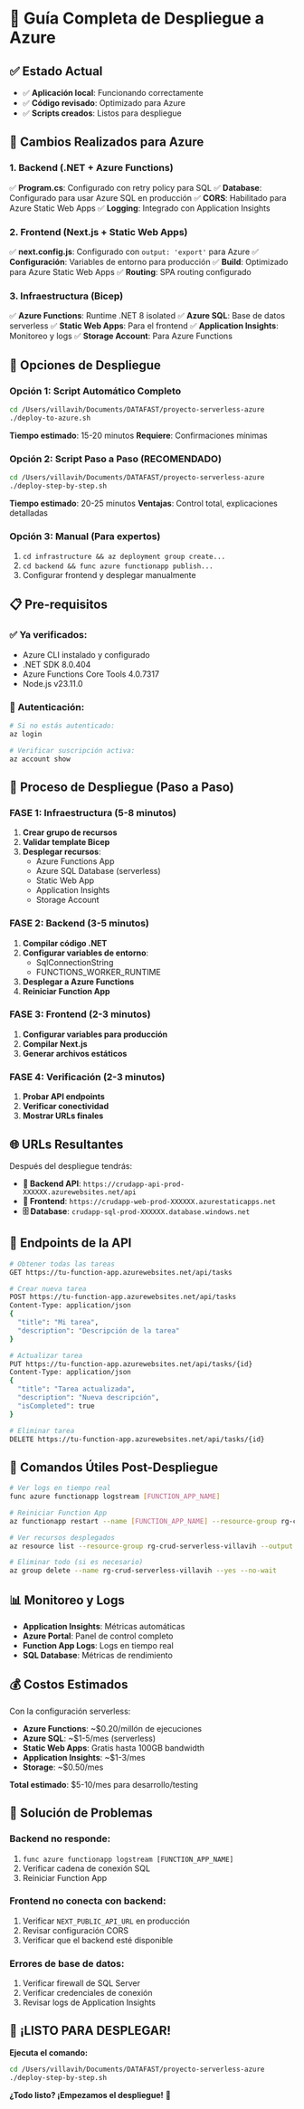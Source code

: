 # 🚀 Guía Completa de Despliegue a Azure

## ✅ Estado Actual
- ✅ **Aplicación local**: Funcionando correctamente
- ✅ **Código revisado**: Optimizado para Azure
- ✅ **Scripts creados**: Listos para despliegue

## 🔧 Cambios Realizados para Azure

### 1. **Backend (.NET + Azure Functions)**
✅ **Program.cs**: Configurado con retry policy para SQL
✅ **Database**: Configurado para usar Azure SQL en producción
✅ **CORS**: Habilitado para Azure Static Web Apps
✅ **Logging**: Integrado con Application Insights

### 2. **Frontend (Next.js + Static Web Apps)**
✅ **next.config.js**: Configurado con `output: 'export'` para Azure
✅ **Configuración**: Variables de entorno para producción
✅ **Build**: Optimizado para Azure Static Web Apps
✅ **Routing**: SPA routing configurado

### 3. **Infraestructura (Bicep)**
✅ **Azure Functions**: Runtime .NET 8 isolated
✅ **Azure SQL**: Base de datos serverless
✅ **Static Web Apps**: Para el frontend
✅ **Application Insights**: Monitoreo y logs
✅ **Storage Account**: Para Azure Functions

## 🚀 Opciones de Despliegue

### Opción 1: Script Automático Completo
```bash
cd /Users/villavih/Documents/DATAFAST/proyecto-serverless-azure
./deploy-to-azure.sh
```
**Tiempo estimado**: 15-20 minutos
**Requiere**: Confirmaciones mínimas

### Opción 2: Script Paso a Paso (RECOMENDADO)
```bash
cd /Users/villavih/Documents/DATAFAST/proyecto-serverless-azure
./deploy-step-by-step.sh
```
**Tiempo estimado**: 20-25 minutos
**Ventajas**: Control total, explicaciones detalladas

### Opción 3: Manual (Para expertos)
1. `cd infrastructure && az deployment group create...`
2. `cd backend && func azure functionapp publish...`
3. Configurar frontend y desplegar manualmente

## 📋 Pre-requisitos

### ✅ Ya verificados:
- Azure CLI instalado y configurado
- .NET SDK 8.0.404
- Azure Functions Core Tools 4.0.7317
- Node.js v23.11.0

### 🔐 Autenticación:
```bash
# Si no estás autenticado:
az login

# Verificar suscripción activa:
az account show
```

## 🎯 Proceso de Despliegue (Paso a Paso)

### FASE 1: Infraestructura (5-8 minutos)
1. **Crear grupo de recursos**
2. **Validar template Bicep**
3. **Desplegar recursos**:
   - Azure Functions App
   - Azure SQL Database (serverless)
   - Static Web App
   - Application Insights
   - Storage Account

### FASE 2: Backend (3-5 minutos)
1. **Compilar código .NET**
2. **Configurar variables de entorno**:
   - SqlConnectionString
   - FUNCTIONS_WORKER_RUNTIME
3. **Desplegar a Azure Functions**
4. **Reiniciar Function App**

### FASE 3: Frontend (2-3 minutos)
1. **Configurar variables para producción**
2. **Compilar Next.js**
3. **Generar archivos estáticos**

### FASE 4: Verificación (2-3 minutos)
1. **Probar API endpoints**
2. **Verificar conectividad**
3. **Mostrar URLs finales**

## 🌐 URLs Resultantes

Después del despliegue tendrás:

- **🔧 Backend API**: `https://crudapp-api-prod-XXXXXX.azurewebsites.net/api`
- **📱 Frontend**: `https://crudapp-web-prod-XXXXXX.azurestaticapps.net`
- **🗄️ Database**: `crudapp-sql-prod-XXXXXX.database.windows.net`

## 🧪 Endpoints de la API

```bash
# Obtener todas las tareas
GET https://tu-function-app.azurewebsites.net/api/tasks

# Crear nueva tarea
POST https://tu-function-app.azurewebsites.net/api/tasks
Content-Type: application/json
{
  "title": "Mi tarea",
  "description": "Descripción de la tarea"
}

# Actualizar tarea
PUT https://tu-function-app.azurewebsites.net/api/tasks/{id}
Content-Type: application/json
{
  "title": "Tarea actualizada",
  "description": "Nueva descripción",
  "isCompleted": true
}

# Eliminar tarea
DELETE https://tu-function-app.azurewebsites.net/api/tasks/{id}
```

## 🔧 Comandos Útiles Post-Despliegue

```bash
# Ver logs en tiempo real
func azure functionapp logstream [FUNCTION_APP_NAME]

# Reiniciar Function App
az functionapp restart --name [FUNCTION_APP_NAME] --resource-group rg-crud-serverless-villavih

# Ver recursos desplegados
az resource list --resource-group rg-crud-serverless-villavih --output table

# Eliminar todo (si es necesario)
az group delete --name rg-crud-serverless-villavih --yes --no-wait
```

## 📊 Monitoreo y Logs

- **Application Insights**: Métricas automáticas
- **Azure Portal**: Panel de control completo
- **Function App Logs**: Logs en tiempo real
- **SQL Database**: Métricas de rendimiento

## 💰 Costos Estimados

Con la configuración serverless:
- **Azure Functions**: ~$0.20/millón de ejecuciones
- **Azure SQL**: ~$1-5/mes (serverless)
- **Static Web Apps**: Gratis hasta 100GB bandwidth
- **Application Insights**: ~$1-3/mes
- **Storage**: ~$0.50/mes

**Total estimado**: $5-10/mes para desarrollo/testing

## 🚨 Solución de Problemas

### Backend no responde:
1. `func azure functionapp logstream [FUNCTION_APP_NAME]`
2. Verificar cadena de conexión SQL
3. Reiniciar Function App

### Frontend no conecta con backend:
1. Verificar `NEXT_PUBLIC_API_URL` en producción
2. Revisar configuración CORS
3. Verificar que el backend esté disponible

### Errores de base de datos:
1. Verificar firewall de SQL Server
2. Verificar credenciales de conexión
3. Revisar logs de Application Insights

## 🎯 ¡LISTO PARA DESPLEGAR!

**Ejecuta el comando:**
```bash
cd /Users/villavih/Documents/DATAFAST/proyecto-serverless-azure
./deploy-step-by-step.sh
```

**¿Todo listo? ¡Empezamos el despliegue!** 🚀
